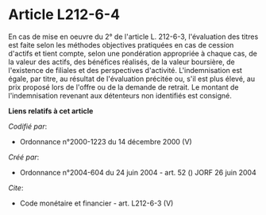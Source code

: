 # Article L212-6-4

En cas de mise en oeuvre du 2° de l'article L. 212-6-3, l'évaluation des titres est faite selon les méthodes objectives
pratiquées en cas de cession d'actifs et tient compte, selon une pondération appropriée à chaque cas, de la valeur des
actifs, des bénéfices réalisés, de la valeur boursière, de l'existence de filiales et des perspectives d'activité.
L'indemnisation est égale, par titre, au résultat de l'évaluation précitée ou, s'il est plus élevé, au prix proposé lors de
l'offre ou de la demande de retrait. Le montant de l'indemnisation revenant aux détenteurs non identifiés est consigné.

**Liens relatifs à cet article**

_Codifié par_:

  - Ordonnance n°2000-1223 du 14 décembre 2000 (V)

_Créé par_:

  - Ordonnance n°2004-604 du 24 juin 2004 - art. 52 () JORF 26 juin 2004

_Cite_:

  - Code monétaire et financier - art. L212-6-3 (V)
